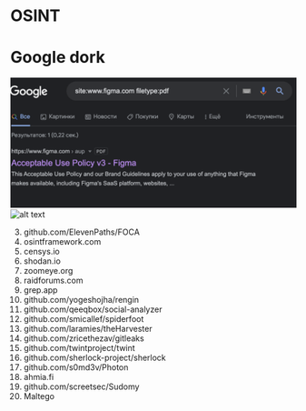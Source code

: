 # OSINT
# Google dork 
![alt text](https://github.com/goahead7/OSINT/blob/main/google_dork/%20google_dork.png)
![alt text](https://github.com/goahead7/OSINT/blob/main/google_dork/g.png)

3. github.com/ElevenPaths/FOCA
4. osintframework.com
5. censys.io
6. shodan.io
7. zoomeye.org
8. raidforums.com
9. grep.app
10. github.com/yogeshojha/rengin
11. github.com/qeeqbox/social-analyzer
12. github.com/smicallef/spiderfoot
13. github.com/laramies/theHarvester
14. github.com/zricethezav/gitleaks
15. github.com/twintproject/twint
16. github.com/sherlock-project/sherlock 
17. github.com/s0md3v/Photon
18. ahmia.fi
19. github.com/screetsec/Sudomy
20. Maltego
